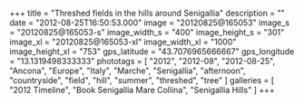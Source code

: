 +++
title = "Threshed fields in the hills around Senigallia"
description = ""
date = "2012-08-25T16:50:53.000"
image = "20120825@165053"
image_s = "20120825@165053-s"
image_width_s = "400"
image_height_s = "301"
image_xl = "20120825@165053-xl"
image_width_xl = "1000"
image_height_xl = "753"
gps_latitude = "43.7076965666667"
gps_longitude = "13.1319498333333"
phototags = [ "2012", "2012-08", "2012-08-25", "Ancona", "Europe", "Italy", "Marche", "Senigallia", "afternoon", "countryside", "field", "hill", "summer", "threshed", "tree" ]
galleries = [ "2012 Timeline", "Book Senigallia Mare Collina", "Senigallia Hills" ]
+++
